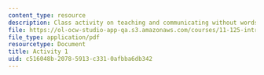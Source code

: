 ```yaml
---
content_type: resource
description: Class activity on teaching and communicating without words.
file: https://ol-ocw-studio-app-qa.s3.amazonaws.com/courses/11-125-introduction-to-education-understanding-and-evaluating-education-spring-2009/c516048b20785913c3310afbba6db342_MIT11_125s09_cal_activity01.pdf
file_type: application/pdf
resourcetype: Document
title: Activity 1
uid: c516048b-2078-5913-c331-0afbba6db342
---
```

